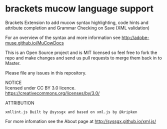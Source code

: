 # brackets mucow language support

Brackets Extension to add mucow syntax highlighting, code hints and attribute completion and Grammar Checking on Save (XML validation)

For an overview of the syntax and more information see http://adobe-muse.github.io/MuCowDocs

This is an Open Source project and is MIT licensed so feel free to fork the repo and make changes and send us pull requests to merge them back in to Master.  

Please file any issues in this repository.  

NOTICE  
licensed under CC BY 3.0 licence.
https://creativecommons.org/licenses/by/3.0/

ATTRIBUTION
```
xmllint.js Built by @syssgx and based on xml.js by @kripken
```

For more infomation see the About page at 
http://syssgx.github.io/xml.js/
